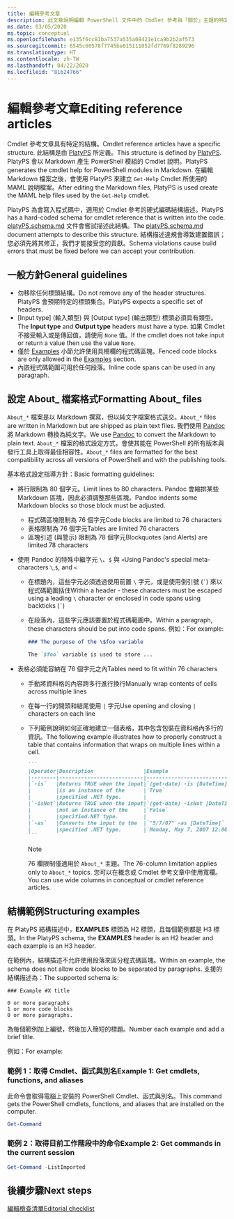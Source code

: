 ```yaml
---
title: 編輯參考文章
description: 此文章說明編輯 PowerShell 文件中的 Cmdlet 參考與「關於」主題的特定需求。
ms.date: 03/05/2020
ms.topic: conceptual
ms.openlocfilehash: e135f6cc81ba7537a535a08421e1ca9b2b2af573
ms.sourcegitcommit: 6545c60578f7745be015111052fd7769f8289296
ms.translationtype: HT
ms.contentlocale: zh-TW
ms.lasthandoff: 04/22/2020
ms.locfileid: "81624766"
---
```

# <a name="editing-reference-articles"></a><span data-ttu-id="d0be0-103">編輯參考文章</span><span class="sxs-lookup"><span data-stu-id="d0be0-103">Editing reference articles</span></span>

<span data-ttu-id="d0be0-104">Cmdlet 參考文章具有特定的結構。</span><span class="sxs-lookup"><span data-stu-id="d0be0-104">Cmdlet reference articles have a specific structure.</span></span> <span data-ttu-id="d0be0-105">此結構是由 [PlatyPS][] 所定義。</span><span class="sxs-lookup"><span data-stu-id="d0be0-105">This structure is defined by [PlatyPS][].</span></span>
<span data-ttu-id="d0be0-106">PlatyPS 會以 Markdown 產生 PowerShell 模組的 Cmdlet 說明。</span><span class="sxs-lookup"><span data-stu-id="d0be0-106">PlatyPS generates the cmdlet help for PowerShell modules in Markdown.</span></span> <span data-ttu-id="d0be0-107">在編輯 Markdown 檔案之後，會使用 PlatyPS 來建立 `Get-Help` Cmdlet 所使用的 MAML 說明檔案。</span><span class="sxs-lookup"><span data-stu-id="d0be0-107">After editing the Markdown files, PlatyPS is used create the MAML help files used by the `Get-Help` cmdlet.</span></span>

<span data-ttu-id="d0be0-108">PlatyPS 為會寫入程式碼中，適用於 Cmdlet 參考的硬式編碼結構描述。</span><span class="sxs-lookup"><span data-stu-id="d0be0-108">PlatyPS has a hard-coded schema for cmdlet reference that is written into the code.</span></span> <span data-ttu-id="d0be0-109">[platyPS.schema.md][] 文件會嘗試描述此結構。</span><span class="sxs-lookup"><span data-stu-id="d0be0-109">The [platyPS.schema.md][] document attempts to describe this structure.</span></span> <span data-ttu-id="d0be0-110">結構描述違規會導致建置錯誤；您必須先將其修正，我們才能接受您的貢獻。</span><span class="sxs-lookup"><span data-stu-id="d0be0-110">Schema violations cause build errors that must be fixed before we can accept your contribution.</span></span>

## <a name="general-guidelines"></a><span data-ttu-id="d0be0-111">一般方針</span><span class="sxs-lookup"><span data-stu-id="d0be0-111">General guidelines</span></span>

- <span data-ttu-id="d0be0-112">勿移除任何標頭結構。</span><span class="sxs-lookup"><span data-stu-id="d0be0-112">Do not remove any of the header structures.</span></span> <span data-ttu-id="d0be0-113">PlatyPS 會預期特定的標頭集合。</span><span class="sxs-lookup"><span data-stu-id="d0be0-113">PlatyPS expects a specific set of headers.</span></span>
- <span data-ttu-id="d0be0-114">[Input type]  \(輸入類型\) 與 [Output type]  \(輸出類型\) 標頭必須具有類型。</span><span class="sxs-lookup"><span data-stu-id="d0be0-114">The **Input type** and **Output type** headers must have a type.</span></span> <span data-ttu-id="d0be0-115">如果 Cmdlet 不接受輸入或是傳回值，請使用 `None` 值。</span><span class="sxs-lookup"><span data-stu-id="d0be0-115">If the cmdlet does not take input or return a value then use the value `None`.</span></span>
- <span data-ttu-id="d0be0-116">僅於 [Examples](#structuring-examples) 小節允許使用具柵欄的程式碼區塊。</span><span class="sxs-lookup"><span data-stu-id="d0be0-116">Fenced code blocks are only allowed in the [Examples](#structuring-examples) section.</span></span>
- <span data-ttu-id="d0be0-117">內嵌程式碼範圍可用於任何段落。</span><span class="sxs-lookup"><span data-stu-id="d0be0-117">Inline code spans can be used in any paragraph.</span></span>

## <a name="formatting-about_-files"></a><span data-ttu-id="d0be0-118">設定 About_ 檔案格式</span><span class="sxs-lookup"><span data-stu-id="d0be0-118">Formatting About_ files</span></span>

<span data-ttu-id="d0be0-119">`About_*` 檔案是以 Markdown 撰寫，但以純文字檔案格式送交。</span><span class="sxs-lookup"><span data-stu-id="d0be0-119">`About_*` files are written in Markdown but are shipped as plain text files.</span></span> <span data-ttu-id="d0be0-120">我們使用 [Pandoc][] 將 Markdown 轉換為純文字。</span><span class="sxs-lookup"><span data-stu-id="d0be0-120">We use [Pandoc][] to convert the Markdown to plain text.</span></span> <span data-ttu-id="d0be0-121">`About_*` 檔案的格式設定方式，會使其能在 PowerShell 的所有版本與發行工具上取得最佳相容性。</span><span class="sxs-lookup"><span data-stu-id="d0be0-121">`About_*` files are formatted for the best compatibility across all versions of PowerShell and with the publishing tools.</span></span>

<span data-ttu-id="d0be0-122">基本格式設定指導方針：</span><span class="sxs-lookup"><span data-stu-id="d0be0-122">Basic formatting guidelines:</span></span>

- <span data-ttu-id="d0be0-123">將行限制為 80 個字元。</span><span class="sxs-lookup"><span data-stu-id="d0be0-123">Limit lines to 80 characters.</span></span> <span data-ttu-id="d0be0-124">Pandoc 會縮排某些 Markdown 區塊，因此必須調整那些區塊。</span><span class="sxs-lookup"><span data-stu-id="d0be0-124">Pandoc indents some Markdown blocks so those block must be adjusted.</span></span>
  - <span data-ttu-id="d0be0-125">程式碼區塊限制為 76 個字元</span><span class="sxs-lookup"><span data-stu-id="d0be0-125">Code blocks are limited to 76 characters</span></span>
  - <span data-ttu-id="d0be0-126">表格限制為 76 個字元</span><span class="sxs-lookup"><span data-stu-id="d0be0-126">Tables are limited 76 characters</span></span>
  - <span data-ttu-id="d0be0-127">區塊引述 (與警示) 限制為 78 個字元</span><span class="sxs-lookup"><span data-stu-id="d0be0-127">Blockquotes (and Alerts) are limited 78 characters</span></span>

- <span data-ttu-id="d0be0-128">使用 Pandoc 的特殊中繼字元 `\`、`$` 與 `<`</span><span class="sxs-lookup"><span data-stu-id="d0be0-128">Using Pandoc's special meta-characters `\`,`$`, and `<`</span></span>
  - <span data-ttu-id="d0be0-129">在標題內，這些字元必須透過使用前置 `\` 字元，或是使用倒引號 (`` ` ``) 來以程式碼範圍括住</span><span class="sxs-lookup"><span data-stu-id="d0be0-129">Within a header - these characters must be escaped using a leading `\` character or enclosed in code spans using backticks (`` ` ``)</span></span>
  - <span data-ttu-id="d0be0-130">在段落內，這些字元應該要置於程式碼範圍中。</span><span class="sxs-lookup"><span data-stu-id="d0be0-130">Within a paragraph, these characters should be put into code spans.</span></span> <span data-ttu-id="d0be0-131">例如：</span><span class="sxs-lookup"><span data-stu-id="d0be0-131">For example:</span></span>

    ~~~markdown
    ### The purpose of the \$foo variable

    The `$foo` variable is used to store ...
    ~~~

- <span data-ttu-id="d0be0-132">表格必須能容納在 76 個字元之內</span><span class="sxs-lookup"><span data-stu-id="d0be0-132">Tables need to fit within 76 characters</span></span>
  - <span data-ttu-id="d0be0-133">手動將資料格的內容跨多行進行換行</span><span class="sxs-lookup"><span data-stu-id="d0be0-133">Manually wrap contents of cells across multiple lines</span></span>
  - <span data-ttu-id="d0be0-134">在每一行的開頭和結尾使用 `|` 字元</span><span class="sxs-lookup"><span data-stu-id="d0be0-134">Use opening and closing `|` characters on each line</span></span>
  - <span data-ttu-id="d0be0-135">下列範例說明如何正確地建立一個表格，其中包含包裝在資料格內多行的資訊。</span><span class="sxs-lookup"><span data-stu-id="d0be0-135">The following example illustrates how to properly construct a table that contains information that wraps on multiple lines within a cell.</span></span>

    ~~~markdown
    ```
    |Operator|Description                |Example                          |
    |--------|---------------------------|---------------------------------|
    |`-is`   |Returns TRUE when the input|`(get-date) -is [DateTime]`      |
    |        |is an instance of the      |`True`                           |
    |        |specified .NET type.       |                                 |
    |`-isNot`|Returns TRUE when the input|`(get-date) -isNot [DateTime]`   |
    |        |not an instance of the     |`False`                          |
    |        |specified.NET type.        |                                 |
    |`-as`   |Converts the input to the  |`"5/7/07" -as [DateTime]`        |
    |        |specified .NET type.       |`Monday, May 7, 2007 12:00:00 AM`|
    ```
    ~~~

    > [!NOTE]
    > <span data-ttu-id="d0be0-136">76 欄限制僅適用於 `About_*` 主題。</span><span class="sxs-lookup"><span data-stu-id="d0be0-136">The 76-column limitation applies only to `About_*` topics.</span></span> <span data-ttu-id="d0be0-137">您可以在概念或 Cmdlet 參考文章中使用寬欄。</span><span class="sxs-lookup"><span data-stu-id="d0be0-137">You can use wide columns in conceptual or cmdlet reference articles.</span></span>

## <a name="structuring-examples"></a><span data-ttu-id="d0be0-138">結構範例</span><span class="sxs-lookup"><span data-stu-id="d0be0-138">Structuring examples</span></span>

<span data-ttu-id="d0be0-139">在 PlatyPS 結構描述中，**EXAMPLES** 標頭為 H2 標頭，且每個範例都是 H3 標頭。</span><span class="sxs-lookup"><span data-stu-id="d0be0-139">In the PlatyPS schema, the **EXAMPLES** header is an H2 header and each example is an H3 header.</span></span>

<span data-ttu-id="d0be0-140">在範例內，結構描述不允許使用段落來區分程式碼區塊。</span><span class="sxs-lookup"><span data-stu-id="d0be0-140">Within an example, the schema does not allow code blocks to be separated by paragraphs.</span></span> <span data-ttu-id="d0be0-141">支援的結構描述為：</span><span class="sxs-lookup"><span data-stu-id="d0be0-141">The supported schema is:</span></span>

```
### Example #X title

0 or more paragraphs
1 or more code blocks
0 or more paragraphs.
```

<span data-ttu-id="d0be0-142">為每個範例加上編號，然後加入簡短的標題。</span><span class="sxs-lookup"><span data-stu-id="d0be0-142">Number each example and add a brief title.</span></span>

<span data-ttu-id="d0be0-143">例如：</span><span class="sxs-lookup"><span data-stu-id="d0be0-143">For example:</span></span>

### <a name="example-1-get-cmdlets-functions-and-aliases"></a><span data-ttu-id="d0be0-144">範例 1：取得 Cmdlet、函式與別名</span><span class="sxs-lookup"><span data-stu-id="d0be0-144">Example 1: Get cmdlets, functions, and aliases</span></span>

<span data-ttu-id="d0be0-145">此命令會取得電腦上安裝的 PowerShell Cmdlet、函式與別名。</span><span class="sxs-lookup"><span data-stu-id="d0be0-145">This command gets the PowerShell cmdlets, functions, and aliases that are installed on the computer.</span></span>

```powershell
Get-Command
```

### <a name="example-2-get-commands-in-the-current-session"></a><span data-ttu-id="d0be0-146">範例 2：取得目前工作階段中的命令</span><span class="sxs-lookup"><span data-stu-id="d0be0-146">Example 2: Get commands in the current session</span></span>

```powershell
Get-Command -ListImported
```

## <a name="next-steps"></a><span data-ttu-id="d0be0-147">後續步驟</span><span class="sxs-lookup"><span data-stu-id="d0be0-147">Next steps</span></span>

[<span data-ttu-id="d0be0-148">編輯檢查清單</span><span class="sxs-lookup"><span data-stu-id="d0be0-148">Editorial checklist</span></span>](editorial-checklist.md)

<!-- link references -->
[PlatyPS]: https://github.com/powershell/platyps
[platyPS.schema.md]: https://github.com/PowerShell/platyPS/blob/master/platyPS.schema.md
[issue1806]: https://github.com/MicrosoftDocs/PowerShell-Docs/issues/1806
[about-example]: /PowerShell/module/Microsoft.PowerShell.Core/About/about_Comparison_Operators
[Pandoc]: https://pandoc.org
